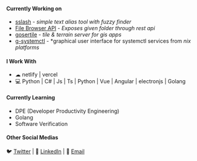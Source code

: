   
#### Currently Working on
* [sslash](https://github.com/shakg/sslash) - *simple text alias tool with fuzzy finder*
* [File Browser API](https://github.com/shakg/file-browser-api) - *Exposes given folder through rest api*
* [gosertile](https://github.com/shakg/gosertile) - *tile & terrain server for gis apps*
* [g-systemctl](https://github.com/shakg/g-systemctl) - *graphical user interface for systemctl services from *nix platforms*

#### I Work With
* ☁ netlify | vercel
* 💻 Python | C# | Js | Ts | Python | Vue | Angular | electronjs | Golang

#### Currently Learning
* DPE (Developer Productivity Engineering)
* Golang
* Software Verification

#### Other Social Medias
🐦 [Twitter](https://twitter.com/ishakgonul1) | 💼 [LinkedIn](https://www.linkedin.com/in/ishak-g%C3%B6n%C3%BCl-302004130/) | 📧 [Email](mailto:ishakgonulgb@gmail.com)
